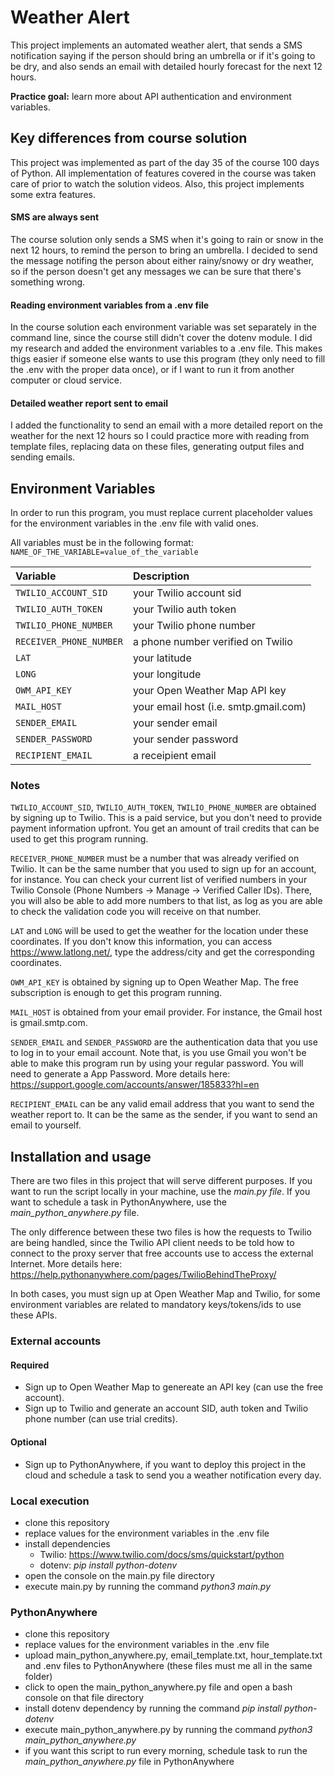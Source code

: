 # Weather Alert

This project implements an automated weather alert, that sends a SMS notification saying if the person should bring an umbrella or if it's going to be dry, and also sends an email with detailed hourly forecast for the next 12 hours. 

**Practice goal:** learn more about API authentication and environment variables.


## Key differences from course solution

This project was implemented as part of the day 35 of the course 100 days of Python. All implementation of features covered in the course was taken care of prior to watch the solution videos. Also, this project implements some extra features.

#### SMS are always sent

The course solution only sends a SMS when it's going to rain or snow in the next 12 hours, to remind the person to bring an umbrella. I decided to send the message notifing the person about either rainy/snowy or dry weather, so if the person doesn't get any messages we can be sure that there's something wrong.

#### Reading environment variables from a .env file

In the course solution each environment variable was set separately in the command line, since the course still didn't cover the dotenv module. I did my research and added the environment variables to a .env file. This makes thigs easier if someone else wants to use this program (they only need to fill the .env with the proper data once), or if I want to run it from another computer or cloud service.

#### Detailed weather report sent to email

I added the functionality to send an email with a more detailed report on the weather for the next 12 hours so I could practice more with reading from template files, replacing data on these files, generating output files and sending emails.
## Environment Variables

In order to run this program, you must replace current placeholder values for the environment variables in the .env file with valid ones.

All variables must be in the following format:
```NAME_OF_THE_VARIABLE=value_of_the_variable```



| Variable   |  Description                           |
| :---------- |  :---------------------------------- |
| `TWILIO_ACCOUNT_SID` |  your Twilio account sid |
| `TWILIO_AUTH_TOKEN` |  your Twilio auth token |
| `TWILIO_PHONE_NUMBER` |  your Twilio phone number |
| `RECEIVER_PHONE_NUMBER` |  a phone number verified on Twilio |
| `LAT` |  your latitude |
| `LONG` |  your longitude |
| `OWM_API_KEY` |  your Open Weather Map API key |
| `MAIL_HOST` |  your email host (i.e. smtp.gmail.com) |
| `SENDER_EMAIL` |  your sender email |
| `SENDER_PASSWORD` |  your sender password |
| `RECIPIENT_EMAIL` |  a receipient email |

### Notes

`TWILIO_ACCOUNT_SID`, `TWILIO_AUTH_TOKEN`, `TWILIO_PHONE_NUMBER` are obtained by signing up to Twilio. This is a paid service, but you don't need to provide payment information upfront. You get an amount of trail credits that can be used to get this program running.

`RECEIVER_PHONE_NUMBER` must be a number that was already verified on Twilio. It can be the same number that you used to sign up for an account, for instance. You can check your current list of verified numbers in your Twilio Console (Phone Numbers -> Manage -> Verified Caller IDs). There, you will also be able to add more numbers to that list, as log as you are able to check the validation code you will receive on that number.

`LAT` and `LONG` will be used to get the weather for the location under these coordinates. If you don't know this information, you can access https://www.latlong.net/, type the address/city and get the corresponding coordinates.

`OWM_API_KEY` is obtained by signing up to Open Weather Map. The free subscription is enough to get this program running.

`MAIL_HOST` is obtained from your email provider. For instance, the Gmail host is gmail.smtp.com.

`SENDER_EMAIL` and `SENDER_PASSWORD` are the authentication data that you use to log in to your email account. Note that, is you use Gmail you won't be able to make this program run by using your regular password. You will need to generate a App Password. More details here: https://support.google.com/accounts/answer/185833?hl=en

`RECIPIENT_EMAIL` can be any valid email address that you want to send the weather report to. It can be the same as the sender, if you want to send an email to yourself.
## Installation and usage

There are two files in this project that will serve different purposes. If you want to run the script locally in your machine, use the *main.py file*. If you want to schedule a task in PythonAnywhere, use the *main_python_anywhere.py* file.

The only difference between these two files is how the requests to Twilio are being handled, since the Twilio API client needs to be told how to connect to the proxy server that free accounts use to access the external Internet. More details here: https://help.pythonanywhere.com/pages/TwilioBehindTheProxy/

In both cases, you must sign up at Open Weather Map and Twilio, for some environment variables are related to mandatory keys/tokens/ids to use these APIs.

### External accounts
#### Required
- Sign up to Open Weather Map to genereate an API key (can use the free account).
- Sign up to Twilio and generate an account SID, auth token and Twilio phone number (can use trial credits).
#### Optional
- Sign up to PythonAnywhere, if you want to deploy this project in the cloud and schedule a task to send you a weather notification every day.

### Local execution
- clone this repository
- replace values for the environment variables in the .env file
- install dependencies
  - Twilio: https://www.twilio.com/docs/sms/quickstart/python
  - dotenv: *pip install python-dotenv*
- open the console on the main.py file directory
- execute main.py by running the command *python3 main.py*

### PythonAnywhere
- clone this repository
- replace values for the environment variables in the .env file
- upload main_python_anywhere.py, email_template.txt, hour_template.txt and .env files to PythonAnywhere (these files must me all in the same folder)
- click to open the main_python_anywhere.py file and open a bash console on that file directory
- install dotenv dependency by running the command *pip install python-dotenv*
- execute main_python_anywhere.py by running the command *python3 main_python_anywhere.py*
- if you want this script to run every morning, schedule task to run the *main_python_anywhere.py* file in PythonAnywhere

